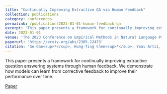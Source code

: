 ```yaml
---
title: "Continually Improving Extractive QA via Human Feedback"
collection: publications
category: conferences
permalink: /publication/2023-01-01-human-feedback-qa
excerpt: 'This paper presents a framework for continually improving extractive question answering systems through human feedback. We demonstrate how models can learn from corrective feedback to improve their performance over time.'
date: 2023-01-01
venue: 'The 2023 Conference on Empirical Methods in Natural Language Processing'
paperurl: 'https://arxiv.org/abs/2305.12473'
citation: 'Ge Gao<sup>*</sup>, Hung-Ting Chen<sup>*</sup>, Yoav Artzi, Eunsol Choi. (2023). &quot;Continually Improving Extractive QA via Human Feedback.&quot; <i>The 2023 Conference on Empirical Methods in Natural Language Processing</i>.'
---
```


This paper presents a framework for continually improving extractive question answering systems through human feedback. We demonstrate how models can learn from corrective feedback to improve their performance over time.

[Paper](https://arxiv.org/abs/2305.12473) 